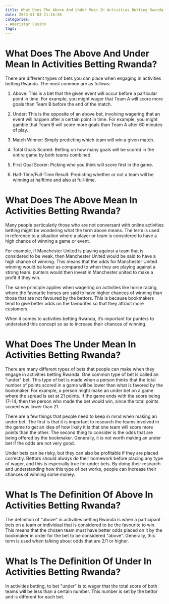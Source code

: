 ```yaml
---
title: What Does The Above And Under Mean In Activities Betting Rwanda
date: 2023-01-03 21:16:58
categories:
- Ameristar Casino
tags:
---
```



#  What Does The Above And Under Mean In Activities Betting Rwanda?

There are different types of bets you can place when engaging in activities betting Rwanda. The most common are as follows:

1. Above: This is a bet that the given event will occur before a particular point in time. For example, you might wager that Team A will score more goals than Team B before the end of the match.

2. Under: This is the opposite of an above bet, involving wagering that an event will happen after a certain point in time. For example, you might gamble that Team B will score more goals than Team A after 60 minutes of play.

3. Match Winner: Simply predicting which team will win a given match.

4. Total Goals Scored: Betting on how many goals will be scored in the entire game by both teams combined.

5. First Goal Scorer: Picking who you think will score first in the game.

6. Half-Time/Full-Time Result: Predicting whether or not a team will be winning at halftime and also at full-time.

#  What Does The Above Mean In Activities Betting Rwanda?

Many people particularly those who are not conversant with online activities betting might be wondering what the term above means. The term is used in reference to a situation where a player or team is considered to have a high chance of winning a game or event. 

For example, if Manchester United is playing against a team that is considered to be weak, then Manchester United would be said to have a high chance of winning. This means that the odds for Manchester United winning would be lower as compared to when they are playing against a strong team. punters would then invest in Manchester united to make a profit if they win.

The same principle applies when wagering on activities like horse racing, where the favourite horses are said to have higher chances of winning than those that are not favoured by the bettors. This is because bookmakers tend to give better odds on the favourites so that they attract more customers.

When it comes to activities betting Rwanda, it’s important for punters to understand this concept so as to increase their chances of winning.

#  What Does The Under Mean In Activities Betting Rwanda?

There are many different types of bets that people can make when they engage in activities betting Rwanda. One common type of bet is called an "under" bet. This type of bet is made when a person thinks that the total number of points scored in a game will be lower than what is favored by the bookmaker. For example, a person might make an under bet on a game where the spread is set at 21 points. If the game ends with the score being 17-14, then the person who made the bet would win, since the total points scored was lower than 21.

There are a few things that people need to keep in mind when making an under bet. The first is that it is important to research the teams involved in the game to get an idea of how likely it is that one team will score more points than the other. The second thing to consider is the odds that are being offered by the bookmaker. Generally, it is not worth making an under bet if the odds are not very good.

Under bets can be risky, but they can also be profitable if they are placed correctly. Bettors should always do their homework before placing any type of wager, and this is especially true for under bets. By doing their research and understanding how this type of bet works, people can increase their chances of winning some money.

#  What Is The Definition Of Above In Activities Betting Rwanda?

The definition of "above" in activities betting Rwanda is when a participant bets on a team or individual that is considered to be the favourite to win. This means that the chosen team must have better odds placed on it by the bookmaker in order for the bet to be considered "above". Generally, this term is used when talking about odds that are 2/1 or higher.

#  What Is The Definition Of Under In Activities Betting Rwanda?

In activities betting, to bet "under" is to wager that the total score of both teams will be less than a certain number. This number is set by the bettor and is different for each bet.